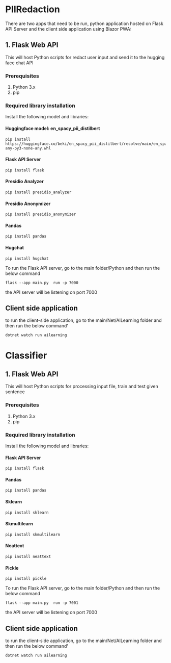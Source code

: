 # PIIRedaction
There are two apps that need to be run, python application hosted on Flask API Server and the client side application using Blazor PWA:
## 1. Flask Web API
This will host Python scripts for redact user input and send it to the hugging face chat API
### Prerequisites
1. Python 3.x
2. pip
### Required library installation
Install the following model and libraries:
#### Huggingface model: en_spacy_pii_distilbert
```
pip install https://huggingface.co/beki/en_spacy_pii_distilbert/resolve/main/en_spacy_pii_distilbert-any-py3-none-any.whl
```
#### Flask API Server
```
pip install flask
```

#### Presidio Analyzer
```
pip install presidio_analyzer
```

#### Presidio Anonymizer
```
pip install presidio_anonymizer
```

#### Pandas
```
pip install pandas
```

#### Hugchat
```
pip install hugchat
```
To run the Flask API server, go to the main folder/Python and then run the below command
```
flask --app main.py  run -p 7000
```
the API server will be listening on port 7000

## Client side application
to run the client-side application, go to the main/Net/AILearning folder and then run the below command'
```
dotnet watch run ailearning
```
# Classifier
## 1. Flask Web API
This will host Python scripts for processing input file, train and test given sentence

### Prerequisites
1. Python 3.x
2. pip
### Required library installation
Install the following model and libraries:

#### Flask API Server
```
pip install flask
```
#### Pandas
```
pip install pandas
```
#### Sklearn
```
pip install sklearn
```
#### Skmultilearn
```
pip install skmultilearn
```
#### Neattext
```
pip install neattext
```
#### Pickle
```
pip install pickle
```

To run the Flask API server, go to the main folder/Python and then run the below command
```
flask --app main.py  run -p 7001
```
the API server will be listening on port 7000

## Client side application
to run the client-side application, go to the main/Net/AILearning folder and then run the below command'
```
dotnet watch run ailearning
```

